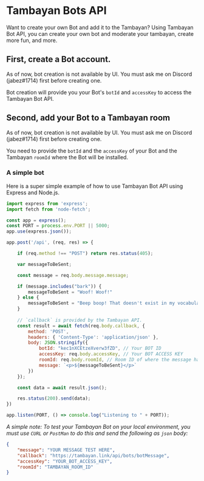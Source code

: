 # Tambayan Bots API
Want to create your own Bot and add it to the Tambayan? Using Tambayan Bot API, you can create your own bot and moderate your tambayan, create more fun, and more.

## First, create a Bot account.
As of now, bot creation is not available by UI. You must ask me on Discord (jabez#1714) first before creating one.

Bot creation will provide you your Bot's `botId` and `accessKey` to access the Tambayan Bot API.

## Second, add your Bot to a Tambayan room
As of now, bot creation is not available by UI. You must ask me on Discord (jabez#1714) first before creating one.

You need to provide the `botId` and the `accessKey` of your Bot and the Tambayan `roomId` where the Bot will be installed.

### A simple bot
Here is a super simple example of how to use Tambayan Bot API using Express and Node.js.
```js
import express from 'express';
import fetch from 'node-fetch';

const app = express();
const PORT = process.env.PORT || 5000;
app.use(express.json());

app.post('/api', (req, res) => {

    if (req.method !== "POST") return res.status(405);

    var messageToBeSent;

    const message = req.body.message.message;

    if (message.includes("bark")) {
        messageToBeSent = "Woof! Woof!"
    } else {
        messageToBeSent = "Beep boop! That doesn't exist in my vocabulary."
    }
    
    // `callback` is provided by the Tambayan API.
    const result = await fetch(req.body.callback, {
        method: 'POST',
        headers: { 'Content-Type': 'application/json' },
        body: JSON.stringify({
            botId: "kec1nXCEtzeXverw3fZD", // Your BOT ID
            accessKey: req.body.accessKey, // Your BOT ACCESS KEY
            roomId: req.body.roomId, // Room ID of where the message has been sent from.
            message: `<p>${messageToBeSent}</p>`
        })
    });

    const data = await result.json();

    res.status(200).send(data);
})

app.listen(PORT, () => console.log("Listening to " + PORT));
```
_A simple note: To test your Tambayan Bot on your local environment, you must use `CURL` or `PostMan` to do this and send the following as `json` body:_
```json
{
    "message": "YOUR MESSAGE TEST HERE",
    "callback": "https://tambayan.link/api/bots/botMessage",
    "accessKey": "YOUR_BOT_ACCESS_KEY",
    "roomId": "TAMBAYAN_ROOM_ID"
}
```